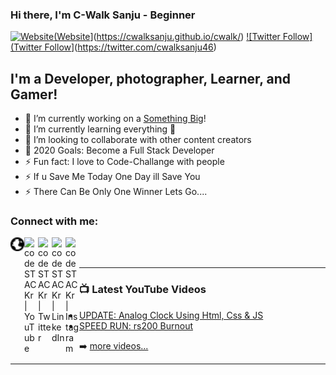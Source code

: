 ### Hi there, I'm C-Walk Sanju - Beginner

[![Website](Website](https://img.shields.io/website?label=codeSTACKr.com&style=for-the-badge&url=https%3A%2F%2Fcodestackr.com)](https://cwalksanju.github.io/cwalk/)
[![Twitter Follow](Twitter Follow](https://img.shields.io/twitter/follow/codeSTACKr?color=1DA1F2&logo=twitter&style=for-the-badge)](https://twitter.com/cwalksanju46)

## I'm a Developer, photographer, Learner, and Gamer!

- 🔭 I’m currently working on a [Something Big][website]!
- 🌱 I’m currently learning everything 🤣
- 👯 I’m looking to collaborate with other content creators
- 🥅 2020 Goals: Become a Full Stack Developer
- ⚡ Fun fact: I love to Code-Challange with people
- ⚡ If u Save Me Today One Day ill Save You 
- ⚡ There Can Be Only One Winner Lets Go....

### Connect with me:

[<img align="left" alt="codeSTACKr.com" width="22px" src="https://raw.githubusercontent.com/iconic/open-iconic/master/svg/globe.svg" />][website]
[<img align="left" alt="codeSTACKr | YouTube" width="22px" src="https://cdn.jsdelivr.net/npm/simple-icons@v3/icons/youtube.svg" />][youtube]
[<img align="left" alt="codeSTACKr | Twitter" width="22px" src="https://cdn.jsdelivr.net/npm/simple-icons@v3/icons/twitter.svg" />][twitter]
[<img align="left" alt="codeSTACKr | LinkedIn" width="22px" src="https://cdn.jsdelivr.net/npm/simple-icons@v3/icons/linkedin.svg" />][linkedin]
[<img align="left" alt="codeSTACKr | Instagram" width="22px" src="https://cdn.jsdelivr.net/npm/simple-icons@v3/icons/instagram.svg" />][instagram]

<br />
<br />

---

### 📺 Latest YouTube Videos

<!-- YOUTUBE:START -->
- [UPDATE: Analog Clock Using Html, Css & JS](https://www.youtube.com/watch?v=NcolWQH2bFU&t=95s)
- [SPEED RUN: rs200 Burnout ](https://www.youtube.com/watch?v=RBLBN5XnhYM)

<!-- YOUTUBE:END -->

➡️ [more videos...](https://www.youtube.com/channel/UCWmeRxNXh4MK4OmHjl0mavw)

---



[website]: https://cwalksanju.github.io/cwalk/
[twitter]: https://twitter.com/cwalksanju46
[youtube]: https://www.youtube.com/channel/UCWmeRxNXh4MK4OmHjl0mavw
[instagram]: https://www.instagram.com/cwalksanju_46/
[linkedin]: http://www.linkedin.com/mwlite/in/c-walk-sanju-059b391a5


